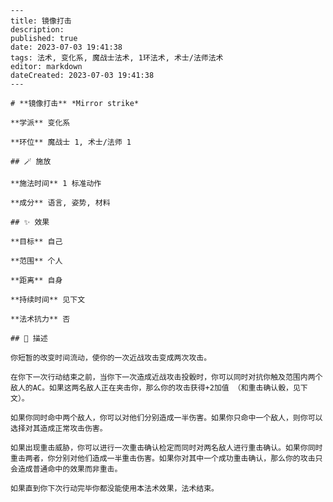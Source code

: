 
    ---
    title: 镜像打击
    description: 
    published: true
    date: 2023-07-03 19:41:38
    tags: 法术, 变化系, 魔战士法术, 1环法术, 术士/法师法术
    editor: markdown
    dateCreated: 2023-07-03 19:41:38
    ---

    # **镜像打击** *Mirror strike*

    **学派** 变化系 

    **环位** 魔战士 1, 术士/法师 1

    ## 🪄 施放

    **施法时间** 1 标准动作

    **成分** 语言, 姿势, 材料

    ## ✨ 效果 

    **目标** 自己 

    **范围** 个人

    **距离** 自身  

    **持续时间** 见下文 

    **法术抗力** 否

    ## 📖 描述

    你短暂的改变时间流动，使你的一次近战攻击变成两次攻击。

    在你下一次行动结束之前，当你下一次造成近战攻击投骰时，你可以同时对抗你触及范围内两个敌人的AC。如果这两名敌人正在夹击你，那么你的攻击获得+2加值 （和重击确认骰，见下文）。

    如果你同时命中两个敌人，你可以对他们分别造成一半伤害。如果你只命中一个敌人，则你可以选择对其造成正常攻击伤害。

    如果出现重击威胁，你可以进行一次重击确认检定而同时对两名敌人进行重击确认。如果你同时重击两者，你分别对他们造成一半重击伤害。如果你对其中一个成功重击确认，那么你的攻击只会造成普通命中的效果而非重击。

    如果直到你下次行动完毕你都没能使用本法术效果，法术结束。
    